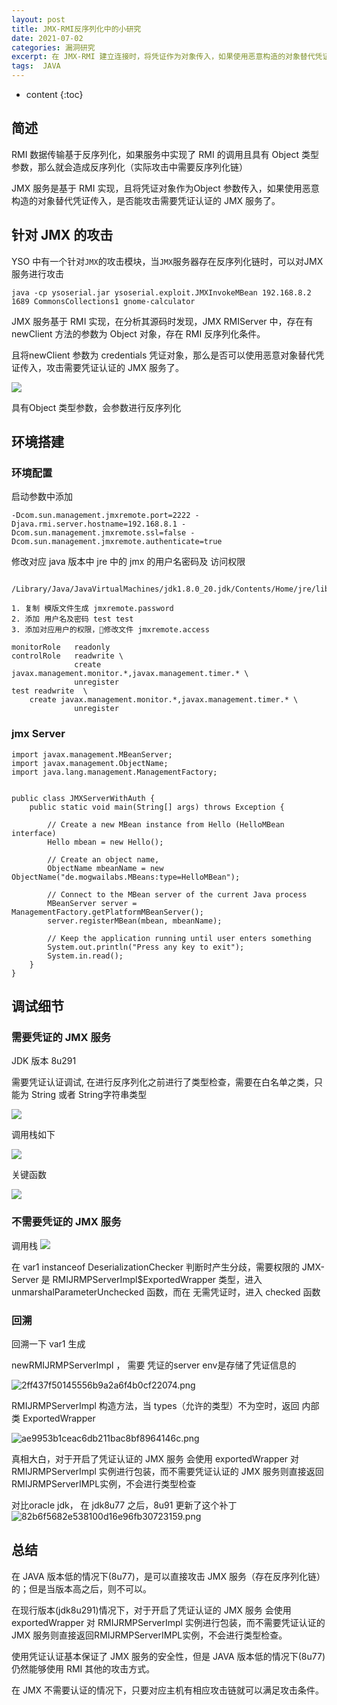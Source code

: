 ```yaml
---
layout: post
title: JMX-RMI反序列化中的小研究 
date: 2021-07-02
categories: 漏洞研究
excerpt: 在 JMX-RMI 建立连接时，将凭证作为对象传入，如果使用恶意构造的对象替代凭证传入，是否能攻击需要凭证认证的 JMX 服务了
tags:  JAVA
---
```


* content
{:toc}
## 简述

RMI 数据传输基于反序列化，如果服务中实现了 RMI 的调用且具有 Object 类型参数，那么就会造成反序列化（实际攻击中需要反序列化链）

JMX 服务是基于 RMI 实现，且将凭证对象作为Object 参数传入，如果使用恶意构造的对象替代凭证传入，是否能攻击需要凭证认证的 JMX 服务了。

## 针对 JMX 的攻击

YSO 中有一个针对`JMX`的攻击模块，当`JMX`服务器存在反序列化链时，可以对JMX服务进行攻击

```
java -cp ysoserial.jar ysoserial.exploit.JMXInvokeMBean 192.168.8.2 1689 CommonsCollections1 gnome-calculator
```

JMX 服务基于 RMI 实现，在分析其源码时发现，JMX RMIServer 中，存在有 newClient 方法的参数为 Object 对象，存在 RMI 反序列化条件。

且将newClient 参数为 credentials 凭证对象，那么是否可以使用恶意对象替代凭证传入，攻击需要凭证认证的 JMX 服务了。

![](/img/JMX-RMI/4190021658704202965dc211cb811569.png)

具有Object 类型参数，会参数进行反序列化

## 环境搭建

### 环境配置 

启动参数中添加

```
-Dcom.sun.management.jmxremote.port=2222 -Djava.rmi.server.hostname=192.168.8.1 -Dcom.sun.management.jmxremote.ssl=false -Dcom.sun.management.jmxremote.authenticate=true
```

修改对应 java 版本中 jre 中的 jmx 的用户名密码及 访问权限
```

/Library/Java/JavaVirtualMachines/jdk1.8.0_20.jdk/Contents/Home/jre/lib/management

1. 复制 模版文件生成 jmxremote.password
2. 添加 用户名及密码 test test
3. 添加对应用户的权限，修改文件 jmxremote.access

monitorRole   readonly
controlRole   readwrite \
              create javax.management.monitor.*,javax.management.timer.* \
              unregister
test readwrite	\
	create javax.management.monitor.*,javax.management.timer.* \
              unregister

```

### jmx Server

```
import javax.management.MBeanServer;
import javax.management.ObjectName;
import java.lang.management.ManagementFactory;


public class JMXServerWithAuth {
    public static void main(String[] args) throws Exception {

        // Create a new MBean instance from Hello (HelloMBean interface)
        Hello mbean = new Hello();

        // Create an object name,
        ObjectName mbeanName = new ObjectName("de.mogwailabs.MBeans:type=HelloMBean");

        // Connect to the MBean server of the current Java process
        MBeanServer server = ManagementFactory.getPlatformMBeanServer();
        server.registerMBean(mbean, mbeanName);

        // Keep the application running until user enters something
        System.out.println("Press any key to exit");
        System.in.read();
    }
}
```

## 调试细节

### 需要凭证的 JMX 服务
JDK 版本 8u291

需要凭证认证调试, 在进行反序列化之前进行了类型检查，需要在白名单之类，只能为 String 或者 String字符串类型


![](/img/JMX-RMI/2fc8e285c5354f77b130ca530bdde703.png)

调用栈如下 

![](/img/JMX-RMI/45b94633642f4b868c811e4177391b37.png)

关键函数

![](/img/JMX-RMI/41450b77ce264f35965937b18cf26166.png)

### 不需要凭证的 JMX 服务

调用栈 
![](/img/JMX-RMI/93bba7972e724b4d8f26c0f04fc32c2f.png)

在 var1 instanceof DeserializationChecker 判断时产生分歧，需要权限的 JMX-Server 是 RMIJRMPServerImpl$ExportedWrapper 类型，进入 unmarshalParameterUnchecked 函数，而在 无需凭证时，进入 checked 函数


### 回溯

回溯一下 var1 生成

newRMIJRMPServerImpl ， 需要 凭证的server env是存储了凭证信息的

![2ff437f50145556b9a2a6f4b0cf22074.png](/img/JMX-RMI/e0a5960fccba49419fc81101d9ef1799.png)


RMIJRMPServerImpl 构造方法，当 types（允许的类型）不为空时，返回 内部类 ExportedWrapper 

![ae9953b1ceac6db211bac8bf8964146c.png](/img/JMX-RMI/44b26b30ea12407ebc7d34ba93c758bf.png)



真相大白，对于开启了凭证认证的 JMX 服务 会使用 exportedWrapper 对 RMIJRMPServerImpl 实例进行包装，而不需要凭证认证的 JMX 服务则直接返回RMIJRMPServerIMPL实例，不会进行类型检查


对比oracle jdk， 在 jdk8u77  之后，8u91 更新了这个补丁 
![82b6f5682e538100d16e96fb30723159.png](/img/JMX-RMI/3a0ef2177bb045868d7b7669cb403ce9.png)

## 总结

在 JAVA 版本低的情况下(8u77)，是可以直接攻击 JMX 服务（存在反序列化链）的；但是当版本高之后，则不可以。

在现行版本(jdk8u291)情况下，对于开启了凭证认证的 JMX 服务 会使用 exportedWrapper 对 RMIJRMPServerImpl 实例进行包装，而不需要凭证认证的 JMX 服务则直接返回RMIJRMPServerIMPL实例，不会进行类型检查。

使用凭证认证基本保证了 JMX 服务的安全性，但是 JAVA 版本低的情况下(8u77)仍然能够使用 RMI 其他的攻击方式。

在 JMX 不需要认证的情况下，只要对应主机有相应攻击链就可以满足攻击条件。